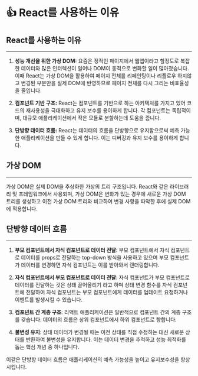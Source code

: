 # 👍️ React를 사용하는 이유

## React를 사용하는 이유

---

1. **성능 개선을 위한 가상 DOM:** 요즘은 정적인 페이지에서 웹앱이라고 할정도로 복잡한 데이터와 많은 인터렉션이 일어나 DOM이 동적으로 변화할 일이 많아졌습니다.이때 React는 가상 DOM을 활용하여 페이지 전체를 리페인팅이나 리플로우 하지않고 변경된 부분만을 실제 DOM에 반영하므로 페이지 전체를 다시 그리는 비효율성을 줄입니다. 
    
    
2. **컴포넌트 기반 구조:** React는 컴포넌트를 기반으로 하는 아키텍처를 가지고 있어 코드의 재사용성을 극대화하고 유지 보수를 용이하게 합니다. 각 컴포넌트는 독립적이며, 대규모 애플리케이션에서 작은 모듈로 분할하는데 도움을 줍니다.
    
    
3. **단방향 데이터 흐름:** React는 데이터의 흐름을 단방향으로 유지함으로써 예측 가능한 애플리케이션을 만들 수 있게 합니다. 이는 디버깅과 유지 보수를 용이하게 합니다.

## 가상 DOM

---

가상 DOM은 실제 DOM을 추상화한 가상의 트리 구조입니다. React와 같은 라이브러리 및 프레임워크에서 사용되며, 가상 DOM은 변화가 있는 경우에 새로운 가상 DOM 트리를 생성하고 이전 가상 DOM 트리와 비교하여 변경 사항을 파악한 후에 실제 DOM에 적용합니다.

## 단방향 데이터 흐름

---

1. **부모 컴포넌트에서 자식 컴포넌트로 데이터 전달**: 부모 컴포넌트에서 자식 컴포넌트로 데이터를 props로 전달하는 top-down 방식을 사용하고 있으며 부모 컴포넌트가 데이터를 변경하면 자식 컴포넌트는 이를 받아와서 렌더링합니다.
    
    
2. **자식 컴포넌트에서 부모 컴포넌트로 데이터 전달**: 자식 컴포넌트가 부모 컴포넌트로 데이터를 전달하는 것은 상태 끌어올리기 라고 하며 상태 변경 함수를 자식 컴포넌트에 전달하여 자식 컴포넌트는 부모 컴포넌트에게 데이터를 업데이트 요청하거나 이벤트를 발생시킬 수 있습니다.
    
    
3. **컴포넌트 간 계층 구조**: 리액트 애플리케이션은 일반적으로 컴포넌트 간의 계층 구조를 갖습니다. 데이터의 흐름은 상위 컴포넌트에서 하위 컴포넌트로 향합니다.
    
    
4. **불변성 유지**: 상태 데이터가 변경될 때는 이전 상태를 직접 수정하는 대신 새로운 상태를 반환하여 불변성을 유지합니다. 이는 데이터 변경을 추적하고 성능 최적화를 돕는 핵심 개념 중 하나입니다.

이같은 단방향 데이터 흐름은 애플리케이션의 예측 가능성을 높이고 유지보수성을 향상시킵니다.